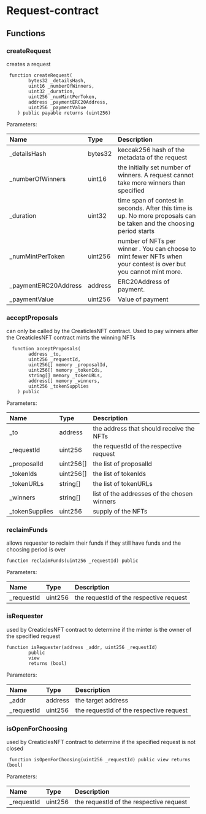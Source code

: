 # Request-contract

## Functions

### createRequest

creates a request

```
 function createRequest(
        bytes32 _detailsHash,
        uint16 _numberOfWinners,
        uint32 _duration,
        uint256 _numMintPerToken,
        address _paymentERC20Address,
        uint256 _paymentValue
    ) public payable returns (uint256)
```

Parameters:

| Name                 | Type    | Description                                                                                                           |
| :------------------- | :------ | :-------------------------------------------------------------------------------------------------------------------- |
| _detailsHash         | bytes32 | keccak256 hash of the metadata of the request                                                                         |
| _numberOfWinners     | uint16  | the initially set number of winners. A request cannot take more winners than specified                                |
| _duration            | uint32  | time span of contest in seconds. After this time is up. No more proposals can be taken and the choosing period starts |
| _numMintPerToken     | uint256 | number of NFTs per winner . You can choose to mint fewer NFTs when your contest is over but you cannot mint more.     |
| _paymentERC20Address | address | ERC20Address of payment.                                                                                              |
| _paymentValue        | uint256 | Value of payment                                                                                                      |

### acceptProposals

can only be called by the CreaticlesNFT contract. Used to pay winners after the CreaticlesNFT contract mints the winning NFTs

```
  function acceptProposals(
        address _to,
        uint256 _requestId,
        uint256[] memory _proposalId,
        uint256[] memory _tokenIds,
        string[] memory _tokenURLs,
        address[] memory _winners,
        uint256 _tokenSupplies
    ) public
```

Parameters:

| Name           | Type      | Description                                 |
| :------------- | :-------- | :------------------------------------------ |
| _to            | address   | the address that should receive the NFTs    |
| _requestId     | uint256   | the requestId of the respective request     |
| _proposalId    | uint256[] | the list of proposalId                      |
| _tokenIds      | uint256[] | the list of tokenIds                        |
| _tokenURLs     | string[]  | the list of tokenURLs                       |
| _winners       | string[]  | list of the addresses of the chosen winners |
| _tokenSupplies | uint256   | supply of the NFTs                          |


### reclaimFunds

allows requester to reclaim their funds if they still have funds and the choosing period is over

```
function reclaimFunds(uint256 _requestId) public
```

Parameters:

| Name           | Type      | Description                                 |
| :------------- | :-------- | :------------------------------------------ |
| _requestId            | uint256   | the requestId of the respective request   |

### isRequester

used by CreaticlesNFT contract to determine if the minter is the owner of the specified request

```
function isRequester(address _addr, uint256 _requestId)
        public
        view
        returns (bool)
```

Parameters:

| Name           | Type      | Description                                 |
| :------------- | :-------- | :------------------------------------------ |
| _addr            | address   | the target address   |
| _requestId            | uint256   | the requestId of the respective request   |

### isOpenForChoosing

used by CreaticlesNFT contract to determine if the specified request is not closed

```
 function isOpenForChoosing(uint256 _requestId) public view returns (bool)
```

Parameters:

| Name           | Type      | Description                                 |
| :------------- | :-------- | :------------------------------------------ |
| _requestId            | uint256   | the requestId of the respective request   |